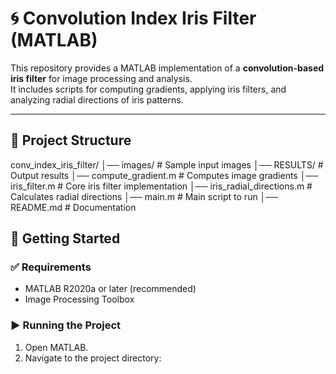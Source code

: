 # 🌀 Convolution Index Iris Filter (MATLAB)

This repository provides a MATLAB implementation of a **convolution-based iris filter** for image processing and analysis.  
It includes scripts for computing gradients, applying iris filters, and analyzing radial directions of iris patterns.

---

## 📂 Project Structure

conv_index_iris_filter/
│── images/ # Sample input images
│── RESULTS/ # Output results
│── compute_gradient.m # Computes image gradients
│── iris_filter.m # Core iris filter implementation
│── iris_radial_directions.m # Calculates radial directions
│── main.m # Main script to run
│── README.md # Documentation

## 🚀 Getting Started

### ✅ Requirements
- MATLAB R2020a or later (recommended)  
- Image Processing Toolbox  

### ▶️ Running the Project
1. Open MATLAB.  
2. Navigate to the project directory:
   ```matlab
  
